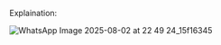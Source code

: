 Explaination: 

![WhatsApp Image 2025-08-02 at 22 49 24_15f16345](https://github.com/user-attachments/assets/94db0bcf-6b1f-41ca-990f-8a86cef106db)
